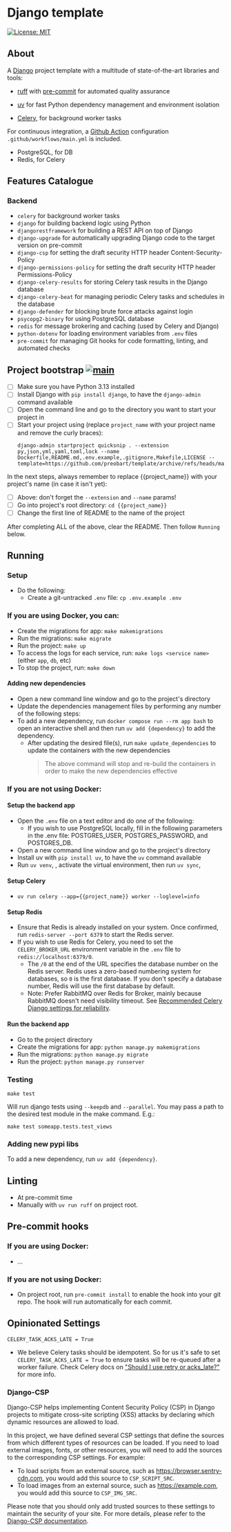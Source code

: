 # Django template

[![License: MIT](https://img.shields.io/github/license/vintasoftware/django-react-boilerplate.svg)](LICENSE)

## About

A [Django](https://www.djangoproject.com/) project template with a multitude of state-of-the-art libraries and tools:

-   [ruff](https://github.com/astral-sh/ruff) with [pre-commit](https://pre-commit.com/) for automated quality assurance

-   [uv](https://github.com/astral-sh/uv) for fast Python dependency management and environment isolation

-   [Celery](https://docs.celeryq.dev/en/stable/), for background worker tasks

For continuous integration, a [Github Action](https://github.com/features/actions) configuration `.github/workflows/main.yml` is included.

-   PostgreSQL, for DB
-   Redis, for Celery

## Features Catalogue

### Backend

-   `celery` for background worker tasks
-   `django` for building backend logic using Python
-   `djangorestframework` for building a REST API on top of Django
-   `django-upgrade` for automatically upgrading Django code to the target version on pre-commit
-   `django-csp` for setting the draft security HTTP header Content-Security-Policy
-   `django-permissions-policy` for setting the draft security HTTP header Permissions-Policy
-   `django-celery-results` for storing Celery task results in the Django database
-   `django-celery-beat` for managing periodic Celery tasks and schedules in the database
-   `django-defender` for blocking brute force attacks against login
-   `psycopg2-binary` for using PostgreSQL database
-   `redis` for message brokering and caching (used by Celery and Django)
-   `python-dotenv` for loading environment variables from `.env` files
-   `pre-commit` for managing Git hooks for code formatting, linting, and automated checks

## Project bootstrap [![main](https://github.com/preobart/template/actions/workflows/main.yml/badge.svg)](https://github.com/preobart/template/actions/workflows/main.yml) 

-   [ ] Make sure you have Python 3.13 installed
-   [ ] Install Django with `pip install django`, to have the `django-admin` command available
-   [ ] Open the command line and go to the directory you want to start your project in
-   [ ] Start your project using (replace `project_name` with your project name and remove the curly braces):
    ```
    django-admin startproject quicksnip . --extension py,json,yml,yaml,toml,lock --name Dockerfile,README.md,.env.example,.gitignore,Makefile,LICENSE --template=https://github.com/preobart/template/archive/refs/heads/main.zip
    ```
In the next steps, always remember to replace {{project_name}} with your project's name (in case it isn't yet):
-   [ ] Above: don't forget the `--extension` and `--name` params!
-   [ ] Go into project's root directory: `cd {{project_name}}`
-   [ ] Change the first line of README to the name of the project

After completing ALL of the above, clear the README. Then follow `Running` below.

## Running

### Setup

-   Do the following:
    -   Create a git-untracked `.env` file:
        `cp .env.example .env`

### If you are using Docker, you can:

-   Create the migrations for app:
    `make makemigrations`
-   Run the migrations:
    `make migrate`
-   Run the project:
    `make up`
-   To access the logs for each service, run:
    `make logs <service name>` (either `app`, `db`, etc)
-   To stop the project, run:
    `make down`

#### Adding new dependencies

-   Open a new command line window and go to the project's directory
-   Update the dependencies management files by performing any number of the following steps:
-   To add a new dependency, run `docker compose run --rm app bash` to open an interactive shell and then run `uv add {dependency}` to add the dependency. 
    -   After updating the desired file(s), run `make update_dependencies` to update the containers with the new dependencies
        > The above command will stop and re-build the containers in order to make the new dependencies effective


### If you are not using Docker:

#### Setup the backend app

-   Open the `.env` file on a text editor and do one of the following:
    -   If you wish to use PostgreSQL locally, fill in the following parameters in the .env file: POSTGRES_USER, POSTGRES_PASSWORD, and POSTGRES_DB.
-   Open a new command line window and go to the project's directory
-   Install uv with `pip install uv`, to have the `uv` command available
-   Run `uv venv`, , activate the virtual environment, then run `uv sync`, 

#### Setup Celery

-   `uv run celery --app={{project_name}} worker --loglevel=info`


#### Setup Redis

-   Ensure that Redis is already installed on your system. Once confirmed, run `redis-server --port 6379` to start the Redis server.
-   If you wish to use Redis for Celery, you need to set the `CELERY_BROKER_URL` environment variable in the `.env` file to `redis://localhost:6379/0`.
    -   The `/0` at the end of the URL specifies the database number on the Redis server. Redis uses a zero-based numbering system for databases, so `0` is the first database. If you don't specify a database number, Redis will use the first database by default.
    -   Note: Prefer RabbitMQ over Redis for Broker, mainly because RabbitMQ doesn't need visibility timeout. See [Recommended Celery Django settings for reliability](https://gist.github.com/fjsj/da41321ac96cf28a96235cb20e7236f6).

#### Run the backend app

-   Go to the project directory
-   Create the migrations for app:
    `python manage.py makemigrations`
-   Run the migrations:
    `python manage.py migrate`
-   Run the project:
    `python manage.py runserver`

### Testing

`make test`

Will run django tests using `--keepdb` and `--parallel`. You may pass a path to the desired test module in the make command. E.g.:

`make test someapp.tests.test_views`

### Adding new pypi libs

To add a new dependency, run `uv add {dependency}`.

## Linting

-   At pre-commit time
-   Manually with `uv run ruff` on project root.

## Pre-commit hooks

### If you are using Docker:

-  ...

### If you are not using Docker:

-   On project root, run `pre-commit install` to enable the hook into your git repo. The hook will run automatically for each commit.

## Opinionated Settings

`CELERY_TASK_ACKS_LATE = True`

- We believe Celery tasks should be idempotent. So for us it's safe to set `CELERY_TASK_ACKS_LATE = True` to ensure tasks will be re-queued after a worker failure. Check Celery docs on ["Should I use retry or acks_late?"](https://docs.celeryq.dev/en/stable/faq.html#faq-acks-late-vs-retry) for more info.

### Django-CSP

Django-CSP helps implementing Content Security Policy (CSP) in Django projects to mitigate cross-site scripting (XSS) attacks by declaring which dynamic resources are allowed to load.

In this project, we have defined several CSP settings that define the sources from which different types of resources can be loaded. If you need to load external images, fonts, or other resources, you will need to add the sources to the corresponding CSP settings. For example:
- To load scripts from an external source, such as https://browser.sentry-cdn.com, you would add this source to `CSP_SCRIPT_SRC`.
- To load images from an external source, such as https://example.com, you would add this source to `CSP_IMG_SRC`.

Please note that you should only add trusted sources to these settings to maintain the security of your site. For more details, please refer to the [Django-CSP documentation](https://django-csp.readthedocs.io/en/latest/).
